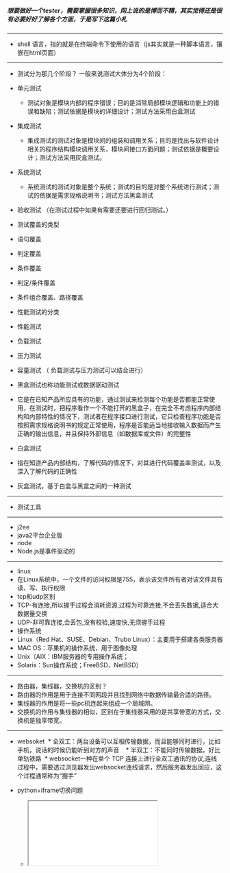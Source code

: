 ##### 想要做好一个tester，需要掌握很多知识，网上说的是博而不精，其实觉得还是很有必要好好了解各个方面，于是写下这篇小札
----

* shell 语言，指的就是在终端命令下使用的语言（js其实就是一种脚本语言，镶嵌在html页面）

-----
* 测试分为那几个阶段？   一般来说测试大体分为4个阶段： 
 * 单元测试
   * 测试对象是模块内部的程序错误；目的是消除局部模块逻辑和功能上的错误和缺陷；测试依据是模块的详细设计；测试方法采用白盒测试
 * 集成测试
   * 集成测试的测试对象是模块间的组装和调用关系；目的是找出与软件设计相关的程序结构模块调用关系，模块间接口方面问题；测试依据是概要设计；测试方法采用灰盒测试。  
 * 系统测试
   * 系统测试的测试对象是整个系统；测试的目的是对整个系统进行测试；测试的依据是需求规格说明书；测试方法黑盒测试
 * 验收测试 （在测试过程中如果有需要还要进行回归测试。）

* 测试覆盖的类型 
 * 语句覆盖
 * 判定覆盖
 * 条件覆盖
 * 判定/条件覆盖
 * 条件组合覆盖、路径覆盖   

* 性能测试的分类 
 * 性能测试
 * 负载测试
 * 压力测试
 * 容量测试  （ 负载测试与压力测试可以结合进行）

* 黑盒测试也称功能测试或数据驱动测试
 * 它是在已知产品所应具有的功能，通过测试来检测每个功能是否都能正常使用，在测试时，把程序看作一个不能打开的黑盒子，在完全不考虑程序内部结构和内部特性的情况下，测试者在程序接口进行测试，它只检查程序功能是否按照需求规格说明书的规定正常使用，程序是否能适当地接收输入数据而产生正确的输出信息，并且保持外部信息（如数据库或文件）的完整性
 
* 白盒测试
 * 指在知道产品内部结构，了解代码的情况下，对其进行代码覆盖率测试，以及深入了解代码的正确性
* 灰盒测试，基于白盒与黑盒之间的一种测试
-----
* 测试工具

 
------------

* j2ee
 * java2平台企业版 
* node
 * Node.js是事件驱动的

-------
* linux
 * 在Linux系统中，一个文件的访问权限是755，表示该文件所有者对该文件具有读、写、执行权限 
* tcp和udp区别
 * TCP-有连接,所以握手过程会消耗资源,过程为可靠连接,不会丢失数据,适合大数据量交换 
 * UDP-非可靠连接,会丢包,没有校验,速度快,无须握手过程
* 操作系统
 * Linux（Red Hat、SUSE、Debian、Trubo Linux）：主要用于搭建各类服务器 
 * MAC OS：苹果机的操作系统，用于图像处理 
 * Unix（AIX：IBM服务器的专用操作系统； 
 * Solaris：Sun操作系统；FreeBSD、NetBSD） 

------

* 路由器，集线器，交换机的区别？ 
 * 路由器的作用是用于连接不同网段并且找到网络中数据传输最合适的路径。  
 * 集线器的作用是将一些pc机连起来组成一个局域网。
 * 交换机的作用与集线器的相似，区别在于集线器采用的是共享带宽的方式，交换机是独享带宽。

----

* websoket
  * 全双工：两台设备可以互相传输数据，而且能够同时进行，比如手机，说话的时候仍能听到对方的声音
    * 半双工：不能同时传输数据，好比单轨铁路
  * websocket一种在单个 TCP 连接上进行全双工通讯的协议,连线过程中，需要透过浏览器发出websocket连线请求，然后服务器发出回应，这个过程通常称为“握手”


* python+iframe切换问题
  * <iframe  src='test.html'>
  * driver.switch_to.frame(driver.find_element_by_xpath("//iframe[contains(@src,'test.html')]")); 
